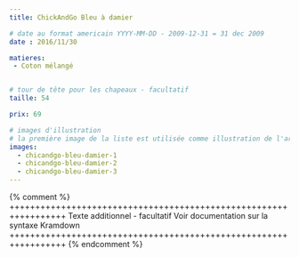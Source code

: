 ```yaml
---
title: ChickAndGo Bleu à damier

# date au format americain YYYY-MM-DD - 2009-12-31 = 31 dec 2009
date : 2016/11/30

matieres:
 - Coton mélangé


# tour de tête pour les chapeaux - facultatif
taille: 54

prix: 69

# images d'illustration
# la première image de la liste est utilisée comme illustration de l'article dans les pages de listing.
images:
  - chicandgo-bleu-damier-1
  - chicandgo-bleu-damier-2
  - chicandgo-bleu-damier-3
---
```

{% comment %} +++++++++++++++++++++++++++++++++++++++++++++++++++++++++++++++++
              Texte additionnel - facultatif
              Voir documentation sur la syntaxe Kramdown
+++++++++++++++++++++++++++++++++++++++++++++++++++++++++++++++++ {% endcomment %}
